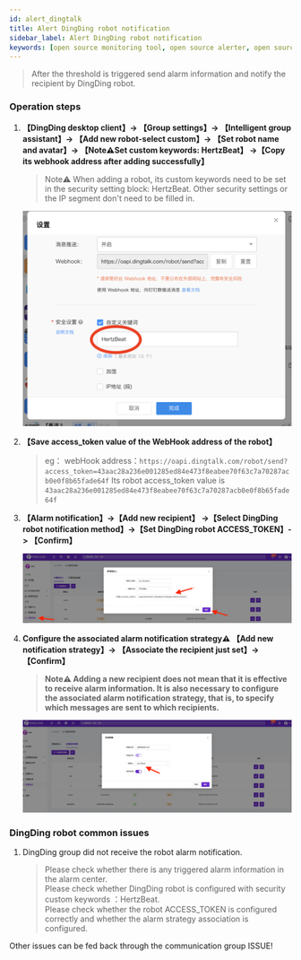 ```yaml
---
id: alert_dingtalk  
title: Alert DingDing robot notification      
sidebar_label: Alert DingDing robot notification      
keywords: [open source monitoring tool, open source alerter, open source DingDing robot notification]
---
```


> After the threshold is triggered send alarm information and notify the recipient by DingDing robot.

### Operation steps

1. **【DingDing desktop client】-> 【Group settings】-> 【Intelligent group assistant】-> 【Add new robot-select custom】-> 【Set robot name and avatar】-> 【Note⚠️Set custom keywords: HertzBeat】 ->【Copy its webhook address after adding successfully】**

    > Note⚠️ When adding a robot, its custom keywords need to be set in the security setting block: HertzBeat. Other security settings or the IP segment don't need to be filled in.

    ![email](/img/docs/help/alert-notice-8.png)

2. **【Save access_token value of the WebHook address of the robot】**

    > eg： webHook address：`https://oapi.dingtalk.com/robot/send?access_token=43aac28a236e001285ed84e473f8eabee70f63c7a70287acb0e0f8b65fade64f`
    > Its robot access_token value is `43aac28a236e001285ed84e473f8eabee70f63c7a70287acb0e0f8b65fade64f`

3. **【Alarm notification】->【Add new recipient】 ->【Select DingDing robot notification method】->【Set DingDing robot ACCESS_TOKEN】-> 【Confirm】**

    ![email](/img/docs/help/alert-notice-9.png)

4. **Configure the associated alarm notification strategy⚠️ 【Add new notification strategy】-> 【Associate the recipient just set】-> 【Confirm】**

    > **Note⚠️ Adding a new recipient does not mean that it is effective to receive alarm information. It is also necessary to configure the associated alarm notification strategy, that is, to specify which messages are sent to which recipients.**

    ![email](/img/docs/help/alert-notice-4.png)

### DingDing robot common issues

1. DingDing group did not receive the robot alarm notification.

   > Please check whether there is any triggered alarm information in the alarm center.  
   > Please check whether DingDing robot is configured with security custom keywords ：HertzBeat.  
   > Please check whether the robot ACCESS_TOKEN is configured correctly and whether the alarm strategy association is configured.

Other issues can be fed back through the communication group ISSUE!
